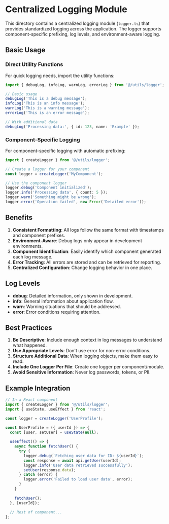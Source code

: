 # Centralized Logging Module

This directory contains a centralized logging module (`logger.ts`) that provides standardized logging across the application. The logger supports component-specific prefixing, log levels, and environment-aware logging.

## Basic Usage

### Direct Utility Functions

For quick logging needs, import the utility functions:

```typescript
import { debugLog, infoLog, warnLog, errorLog } from '@/utils/logger';

// Basic usage
debugLog('This is a debug message');
infoLog('This is an info message');
warnLog('This is a warning message');
errorLog('This is an error message');

// With additional data
debugLog('Processing data:', { id: 123, name: 'Example' });
```

### Component-Specific Logging

For component-specific logging with automatic prefixing:

```typescript
import { createLogger } from '@/utils/logger';

// Create a logger for your component
const logger = createLogger('MyComponent');

// Use the component logger
logger.debug('Component initialized');
logger.info('Processing data', { count: 5 });
logger.warn('Something might be wrong');
logger.error('Operation failed', new Error('Detailed error'));
```

## Benefits

1. **Consistent Formatting**: All logs follow the same format with timestamps and component prefixes.
2. **Environment-Aware**: Debug logs only appear in development environments.
3. **Component Identification**: Easily identify which component generated each log message.
4. **Error Tracking**: All errors are stored and can be retrieved for reporting.
5. **Centralized Configuration**: Change logging behavior in one place.

## Log Levels

- **debug**: Detailed information, only shown in development.
- **info**: General information about application flow.
- **warn**: Warning situations that should be addressed.
- **error**: Error conditions requiring attention.

## Best Practices

1. **Be Descriptive**: Include enough context in log messages to understand what happened.
2. **Use Appropriate Levels**: Don't use error for non-error conditions.
3. **Structure Additional Data**: When logging objects, make them easy to read.
4. **Include One Logger Per File**: Create one logger per component/module.
5. **Avoid Sensitive Information**: Never log passwords, tokens, or PII.

## Example Integration

```typescript
// In a React component
import { createLogger } from '@/utils/logger';
import { useState, useEffect } from 'react';

const logger = createLogger('UserProfile');

const UserProfile = ({ userId }) => {
  const [user, setUser] = useState(null);
  
  useEffect(() => {
    async function fetchUser() {
      try {
        logger.debug(`Fetching user data for ID: ${userId}`);
        const response = await api.getUser(userId);
        logger.info('User data retrieved successfully');
        setUser(response.data);
      } catch (error) {
        logger.error('Failed to load user data', error);
      }
    }
    
    fetchUser();
  }, [userId]);
  
  // Rest of component...
};
``` 